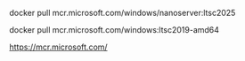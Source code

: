 




docker pull mcr.microsoft.com/windows/nanoserver:ltsc2025



docker pull mcr.microsoft.com/windows:ltsc2019-amd64

https://mcr.microsoft.com/